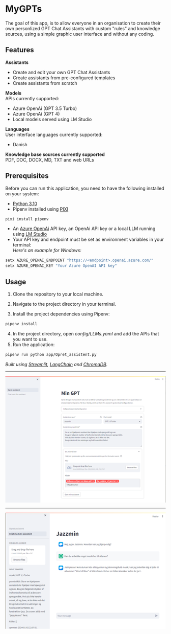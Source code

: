 # MyGPTs

The goal of this app, is to allow everyone in an organisation to create their own personlized GPT Chat Assistants with custom "rules" and knowledge sources, using a simple graphic user interface and without any coding.

## Features
__Assistants__
- Create and edit your own GPT Chat Assistants
- Create assistants from pre-configured templates
- Create assistants from scratch



__Models__
<br>APIs currently supported:
 - Azure OpenAi (GPT 3.5 Turbo)
 - Azure OpenAi (GPT 4)
 - Local models served using LM Studio

__Languages__
<br>User interface languages currently supported:
- Danish

__Knowledge base sources currently supported__
<br>PDF, DOC, DOCX, MD, TXT and web URLs

## Prerequisites

Before you can run this application, you need to have the following installed on your system:

- [Python 3.10](https://www.python.org/downloads/)
- Pipenv installed using [PIXI](https://pixijs.io/)
```sh
pixi install pipenv
```
- An [Azure OpenAi](https://learn.microsoft.com/en-us/azure/ai-services/openai/) API key, an OpenAi API key or a local LLM running using [LM Studio](https://lmstudio.ai/)
- Your API key and endpoint must be set as environment variables in your terminal:
<br>_Here's an example for Windows:_
```sh 
setx AZURE_OPENAI_ENDPOINT "https://<endpoint>.openai.azure.com/"
setx AZURE_OPENAI_KEY "Your Azure OpenAI API key"
```
## Usage
1.  Clone the repository to your local machine.

2. Navigate to the project directory in your terminal.
3. Install the project dependencies using Pipenv:
```sh
pipenv install
```
4. In the project directory, open _config/LLMs.yaml_ and add the APIs that you want to use.
5. Run the application:
```sh
pipenv run python app/Opret_assistent.py
```

_Built using [Streamlit](https://streamlit.io/), [LangChain](https://www.langchain.com/) and [ChromaDB](https://www.trychroma.com/)._
____
![Screenshot of assistant builder. ](<images/Screenshot_2024-01-02_1.png>)
____
![Screenshot of chat interface. ](<images/Screenshot_2024-01-02 221402.png>)
